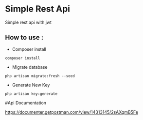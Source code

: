 # Simple Rest Api

Simple rest api with jwt

## How to use : 

- Composer install
```
composer install
```
- Migrate database
```
php artisan migrate:fresh --seed
```

- Generate New Key
```
php artisan key:generate

```


#Api Documentation

https://documenter.getpostman.com/view/14313145/2sAXqmB5Fe
